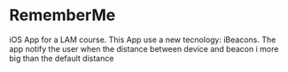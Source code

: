 RememberMe
==========

iOS App for a LAM course. This App use a new tecnology: iBeacons. The app notify the user when the distance between device and beacon i more big than the default distance 
